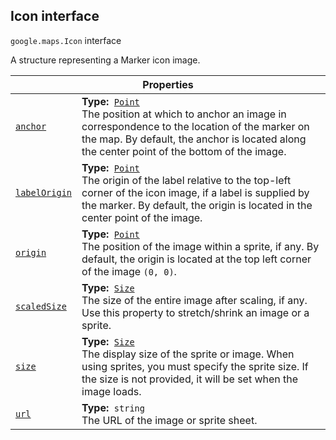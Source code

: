 
<h2 id="Icon">Icon interface</h2>
<p>
<code><span itemprop="path">google.maps</span>.<span itemprop="name">Icon</span></code>
interface
</p>
<p>A structure representing a Marker icon image.</p>
<div class="devsite-table-wrapper"><table class="properties responsive" summary="interface Icon - Properties">
<thead>
<tr><th colspan="2">Properties</th>
</tr></thead>
<tbody>
<tr id="Icon.anchor">
<td itemprop="property"><code><a class="secret-link" href="#Icon.anchor"><span>anchor</span></a></code></td>
<td><div><strong>Type:</strong>&nbsp; <code><a href="Point.md">Point</a></code></div>
<div class="desc">The position at which to anchor an image in correspondence to the location of the marker on the map. By default, the anchor is located along the center point of the bottom of the image.</div></td>
</tr>
<tr id="Icon.labelOrigin">
<td itemprop="property"><code><a class="secret-link" href="#Icon.labelOrigin"><span>labelOrigin</span></a></code></td>
<td><div><strong>Type:</strong>&nbsp; <code><a href="Point.md">Point</a></code></div>
<div class="desc">The origin of the label relative to the top-left corner of the icon image, if a label is supplied by the marker. By default, the origin is located in the center point of the image.</div></td>
</tr>
<tr id="Icon.origin">
<td itemprop="property"><code><a class="secret-link" href="#Icon.origin"><span>origin</span></a></code></td>
<td><div><strong>Type:</strong>&nbsp; <code><a href="Point.md">Point</a></code></div>
<div class="desc">The position of the image within a sprite, if any. By default, the origin is located at the top left corner of the image <code>(0, 0)</code>.</div></td>
</tr>
<tr id="Icon.scaledSize">
<td itemprop="property"><code><a class="secret-link" href="#Icon.scaledSize"><span>scaledSize</span></a></code></td>
<td><div><strong>Type:</strong>&nbsp; <code><a href="Size.md">Size</a></code></div>
<div class="desc">The size of the entire image after scaling, if any. Use this property to stretch/shrink an image or a sprite.</div></td>
</tr>
<tr id="Icon.size">
<td itemprop="property"><code><a class="secret-link" href="#Icon.size"><span>size</span></a></code></td>
<td><div><strong>Type:</strong>&nbsp; <code><a href="Size.md">Size</a></code></div>
<div class="desc">The display size of the sprite or image. When using sprites, you must specify the sprite size. If the size is not provided, it will be set when the image loads.</div></td>
</tr>
<tr id="Icon.url">
<td itemprop="property"><code><a class="secret-link" href="#Icon.url"><span>url</span></a></code></td>
<td><div><strong>Type:</strong>&nbsp; <code>string</code></div>
<div class="desc">The URL of the image or sprite sheet.</div></td>
</tr>
</tbody>
</table></div>
